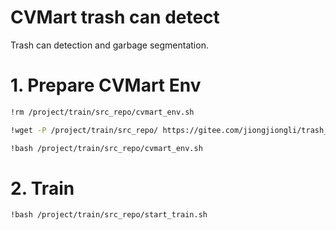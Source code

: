 # CVMart trash can detect
Trash can detection and garbage segmentation.

# 1. Prepare CVMart Env
```bash
!rm /project/train/src_repo/cvmart_env.sh

!wget -P /project/train/src_repo/ https://gitee.com/jiongjiongli/trash_can_det/blob/main/trash_can_det/cvmart_env.sh

!bash /project/train/src_repo/cvmart_env.sh
```



# 2. Train
```bash
!bash /project/train/src_repo/start_train.sh
```
